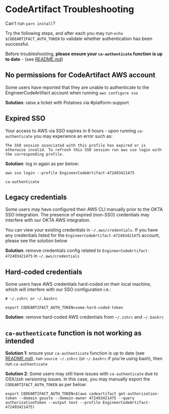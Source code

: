 # CodeArtifact Troubleshooting

Can't run `yarn install`?

Try the following steps, and after each you may run `echo $CODEARTIFACT_AUTH_TOKEN` to validate whether authentication has been successful.

Before troubleshooting, **please ensure your `ca-authenticate` function is up to date** - (see [README.md](../readme.md#first-run))

## No permissions for CodeArtifact AWS account

Some users have reported that they are unable to authenticate to the EngineerCodeArtifact account when running `aws configure sso`

**Solution**: raise a ticket with Potatoes via #platform-support

## Expired SSO

Your access to AWS via SSO expires in 6 hours - upon running `ca-authenticate` you may experience an error such as:

```
The SSO session associated with this profile has expired or is otherwise invalid. To refresh this SSO session run aws sso login with the corresponding profile.
```

**Solution**: log in again as per below:

```
aws sso login --profile EngineerCodeArtifact-472493421475
```

```
ca-authenticate
```

## Legacy credentials

Some users may have configured their AWS CLI manually prior to the OKTA SSO integration. The presence of expired (non-SSO) credentials may interfere with our OKTA AWS integration.

You can view your existing credentials in `~/.aws/credentials`. If you have any credentials listed for the `EngineerCodeArtifact-472493421475` account, please see the solution below

**Solution**: remove credentials config related to `EngineerCodeArtifact-472493421475` in `~/.aws/credentials`

## Hard-coded credentials

Some users have AWS credentials hard-coded on their local machine, which will interfere with our SSO configuration i.e.:

```
# ~/.zshrc or ~/.bashrc

export CODEARTIFACT_AUTH_TOKEN=some-hard-coded-token
```

**Solution**: remove hard-coded AWS credentials from `~/.zshrc` and `~/.bashrc`

## `ca-authenticate` function is not working as intended

**Solution 1**: ensure your `ca-authenticate` function is up to date (see [README.md](../readme.md#first-run)), run `source ~/.zshrc` (or `~/.bashrc` if you're using bash), then run `ca-authenticate`

**Solution 2**: Some users may still have issues with `ca-authenticate` due to OSX/zsh versioning issues. In this case, you may manually export the `CODEARTIFACT_AUTH_TOKEN` as per below:

```
export CODEARTIFACT_AUTH_TOKEN=$(aws codeartifact get-authorization-token --domain gousto --domain-owner 472493421475 --query authorizationToken --output text --profile EngineerCodeArtifact-472493421475)
```
